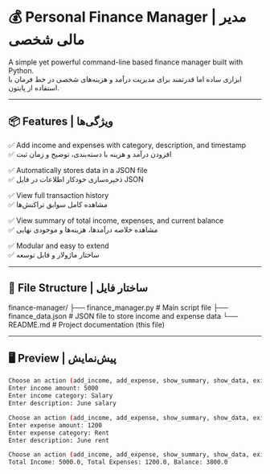 # 💰 Personal Finance Manager | مدیر مالی شخصی

A simple yet powerful command-line based finance manager built with Python.  
ابزاری ساده اما قدرتمند برای مدیریت درآمد و هزینه‌های شخصی در خط فرمان با استفاده از پایتون.

---

## 📦 Features | ویژگی‌ها

✅ Add income and expenses with category, description, and timestamp  
✅ افزودن درآمد و هزینه با دسته‌بندی، توضیح و زمان ثبت

✅ Automatically stores data in a JSON file  
✅ ذخیره‌سازی خودکار اطلاعات در فایل JSON

✅ View full transaction history  
✅ مشاهده کامل سوابق تراکنش‌ها

✅ View summary of total income, expenses, and current balance  
✅ مشاهده خلاصه درآمدها، هزینه‌ها و موجودی نهایی

✅ Modular and easy to extend  
✅ ساختار ماژولار و قابل توسعه

---

## 📁 File Structure | ساختار فایل

finance-manager/
├── finance_manager.py # Main script file
├── finance_data.json # JSON file to store income and expense data
└── README.md # Project documentation (this file)

---
## 🖥 Preview | پیش‌نمایش

```bash
Choose an action (add_income, add_expense, show_summary, show_data, exit): add_income
Enter income amount: 5000
Enter income category: Salary
Enter description: June salary

Choose an action (add_income, add_expense, show_summary, show_data, exit): add_expense
Enter expense amount: 1200
Enter expense category: Rent
Enter description: June rent

Choose an action (add_income, add_expense, show_summary, show_data, exit): show_summary
Total Income: 5000.0, Total Expenses: 1200.0, Balance: 3800.0

